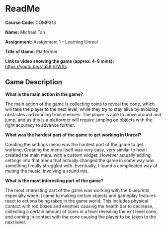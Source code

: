 # ReadMe

<b>Course Code:</b> COMP313

<b>Name:</b> Michael Tan

<b>Assignment:</b> Assignment 1 - Learning Unreal

<b>Title of Game:</b> Platformer

<b>Link to video showing the game (approx. 4-9 mins):</b> https://youtu.be/s1a5BjVrWXs

## Game Description

<b>What is the main action in the game?</b>

The main action of the game is collecting coins to reveal the cone, which will take the player to the next level, while they try to stay alive by avoiding obstacles and running from enemies. The player is able to move around and jump, and as this is a platformer will require jumping on objects with the right accuracy to advance further. 

<b>What was the hardest part of the game to get working in Unreal?</b>

Creating the settings menu was the hardest part of the game to get working. Creating the menu itself was very easy, very similar to how I created the main menu with a custom widget. However actually adding settings into that menu that actually changed the game in some way was something I really struggled with. Eventually, I found a complicated way of muting the music, involving a sound mix. 

<b>What is the most interesting part of the game?</b>

The most interesting part of the game was working with the blueprints, especially when it came to making certain objects and gameplay features react to actions being taken in the game world. This includes physical contact with red boxes and enemies causing the health bar to decrease, collecting a certain amount of coins in a level revealing the exit level cone, and coming in contact with the cone causing the player to be taken to the next level. 
